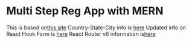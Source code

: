 # Multi Step Reg App with MERN

This is based on[this site](https://www.freecodecamp.org/news/build-a-multi-step-registration-app-with-animated-transitions-using-mern-stack/)
Country-State-City info is [here](https://github.com/harpreetkhalsagtbit/country-state-city#readme)
Updated info on React Hook Form is [here](https://react-hook-form.com/get-started)
React Router v6 information is[here](https://reactrouter.com/en/main/upgrading/v5)


